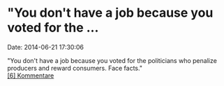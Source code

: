 "You don\'t have a job because you voted for the \...
=====================================================

Date: 2014-06-21 17:30:06

"You don\'t have a job because you voted for the politicians who
penalize producers and reward consumers. Face facts."\
[\[6\] Kommentare](http://fettemama.org/p/957)
